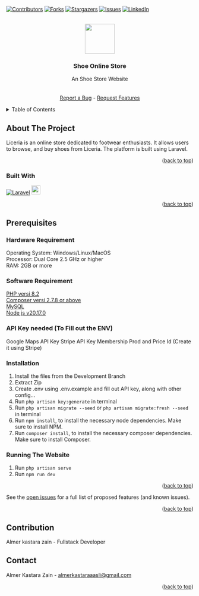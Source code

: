 <!-- Improved compatibility of back to top link: See: https://github.com/othneildrew/Best-README-Template/pull/73 -->

<a id="readme-top"></a>

<!--
*** Thanks for checking out the Best-README-Template. If you have a suggestion
*** that would make this better, please fork the repo and create a pull request
*** or simply open an issue with the tag "enhancement".
*** Don't forget to give the project a star!
*** Thanks again! Now go create something AMAZING! :D
-->

<!-- PROJECT SHIELDS -->
<!--
*** I'm using markdown "reference style" links for readability.
*** Reference links are enclosed in brackets [ ] instead of parentheses ( ).
*** See the bottom of this document for the declaration of the reference variables
*** for contributors-url, forks-url, etc. This is an optional, concise syntax you may use.
*** https://www.markdownguide.org/basic-syntax/#reference-style-links
-->

[![Contributors][contributors-shield]][contributors-url]
[![Forks][forks-shield]][forks-url]
[![Stargazers][stars-shield]][stars-url]
[![Issues][issues-shield]][issues-url]
[![LinkedIn][linkedin-shield]][linkedin-url]

<br />
<div align="center">
  <a href="https://github.com/AlmerKastaraZain/LaravelShoeWebsite">  
    <img src="https://github.com/user-attachments/assets/89803fad-72ba-4b44-a52f-2371cd0889d4" width="80px" height="80px" />
  </a>

  <h3 align="center">Shoe Online Store</h3>

  <p align="center">
    An Shoe Store Website
    <br />
    <br />
    <br />
    <a href="https://github.com/AlmerKastaraZain/LaravelShoeWebsite/issues/new?labels=bug&template=bug-report---.md">Report a Bug</a>
      -
    <a href="https://github.com/AlmerKastaraZain/LaravelShoeWebsite/issues/new?labels=enhancement&template=feature-request---.md">Request Features</a>
  </p>
</div>

<!-- TABLE OF CONTENTS -->
<details>
  <summary>Table of Contents</summary>
  <ol>
    <li>
      <a href="#about-the-project">About The Project</a>
      <ul>
        <li><a href="#built-with">Built With</a></li>
      </ul>
    </li>
    <li>
      <ul>
        <li><a href="#prerequisites">Prerequisites</a></li>
        <li><a href="#installation">Installation</a></li>
        <li><a href="#installation">Running Website</a></li>
      </ul>
    </li>
    <li><a href="#contributing">Contribution</a></li>
    <li><a href="#contact">Contact</a></li>
  </ol>
</details>

<!-- ABOUT THE PROJECT -->

## About The Project
Liceria is an online store dedicated to footwear enthusiasts. It allows users to browse, and buy shoes from Liceria. The platform is built using Laravel. 

<p align="right">(<a href="#readme-top">back to top</a>)</p>

### Built With

[![Laravel][laravel-shield]][laravel-url]
<img src="https://upload.wikimedia.org/wikipedia/commons/thumb/9/9a/Laravel.svg/1969px-Laravel.svg.png" width="24" />

<p align="right">(<a href="#readme-top">back to top</a>)</p>

## Prerequisites

### Hardware Requirement

Operating System: Windows/Linux/MacOS <br />
Processor: Dual Core 2.5 GHz or higher <br />
RAM: 2GB or more <br />

### Software Requirement

[PHP versi 8.2](https://www.php.net/) <br />
[Composer versi 2.7.8 or above](https://getcomposer.org/)<br />
[MySQL](https://www.mysql.com/)<br />
[Node js v20.17.0](https://nodejs.org/en)<br />

### API Key needed (To Fill out the ENV)

Google Maps API Key
Stripe API Key
Membership Prod and Price Id (Create it using Stripe)

### Installation

1. Install the files from the Development Branch
2. Extract Zip
3. Create .env using .env.example and fill out API key, along with other config...
4. Run `php artisan key:generate` in terminal
5. Run `php artisan migrate --seed` or `php artisan migrate:fresh --seed` in terminal
6. Run `npm install`, to install the necessary node dependencies. Make sure to install NPM.
7. Run `composer install`, to install the necessary composer dependencies. Make sure to install Composer.

### Running The Website

1. Run `php artisan serve`
2. Run `npm run dev`

<p align="right">(<a href="#readme-top">back to top</a>)</p>

See the [open issues](https://github.com/AlmerKastaraZain/LaravelShoeWebsite/issues) for a full list of proposed features (and known issues).

<p align="right">(<a href="#readme-top">back to top</a>)</p>

<!-- CONTRIBUTING -->

## Contribution

Almer kastara zain - Fullstack Developer

<!-- CONTACT -->

## Contact

Almer Kastara Zain - almerkastaraaasli@gmail.com

<p align="right">(<a href="#readme-top">back to top</a>)</p>

<!-- MARKDOWN LINKS & IMAGES -->
<!-- https://www.markdownguide.org/basic-syntax/#reference-style-links -->

[contributors-shield]: https://img.shields.io/github/contributors/AlmerKastaraZain/LaravelShoeWebsite.svg?style=for-the-badge
[contributors-url]: https://github.com/AlmerKastaraZain/LaravelShoeWebsite/contributors
[forks-shield]: https://img.shields.io/github/forks/AlmerKastaraZain/LaravelShoeWebsite.svg?style=for-the-badge
[forks-url]: https://github.com/AlmerKastaraZain/LaravelShoeWebsite/network/members
[stars-shield]: https://img.shields.io/github/stars/AlmerKastaraZain/LaravelShoeWebsite.svg?style=for-the-badge
[stars-url]: https://github.com/AlmerKastaraZain/LaravelShoeWebsite/stargazers
[issues-shield]: https://img.shields.io/github/issues/AlmerKastaraZain/LaravelShoeWebsite.svg?style=for-the-badge
[issues-url]: https://github.com/AlmerKastaraZain/LaravelShoeWebsite/issues
[linkedin-shield]: https://img.shields.io/badge/-LinkedIn-black.svg?style=for-the-badge&logo=linkedin&colorB=555
[linkedin-url]: https://www.linkedin.com/in/almer-kastara-zain-5b5704333/
[product-screenshot]: images/screenshot.png
[laravel-shield]: https://img.shields.io/badge/-Laravel-black.svg?style=for-the-badge&logo=linkedin&colorB=555
[laravel-url]: https://www.laravel.com
[stripe-shield]: https://img.shields.io/badge/-Stripe-black.svg?style=for-the-badge&logo=linkedin&colorB=555
[stripe-url]: https://www.stripe.com
